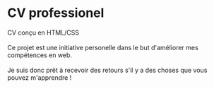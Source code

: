 # CV professionel 
CV conçu en HTML/CSS <br><br>
Ce projet est une initiative personelle dans le but d'améliorer mes compétences en web.<br><br>
Je suis donc prêt à recevoir des retours s'il y a des choses que vous pouvez m'apprendre !
